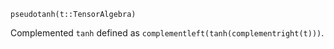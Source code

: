 ```
pseudotanh(t::TensorAlgebra)
```

Complemented `tanh` defined as `complementleft(tanh(complementright(t)))`.
